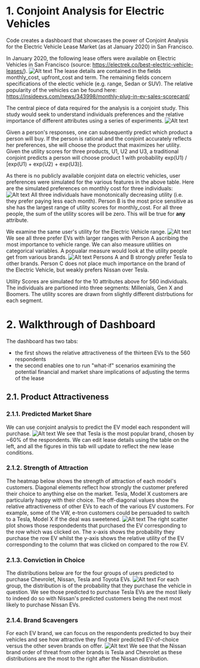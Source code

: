 # 1. Conjoint Analysis for Electric Vehicles
Code creates a dashboard that showcases the power of Conjoint Analysis for the Electric Vehicle Lease Market (as at January 2020) in San Francisco.

In January 2020, the following lease offers were available on Electric Vehicles in San Francisco (source: https://electrek.co/best-electric-vehicle-leases/).
![Alt text](Figures/leases.png?raw=true "Electric Vehicle Leases on Offer")
The lease details are contained in the fields monthly_cost, upfront_cost and term. The remaining fields concern specifications of the electic vehicle (e.g. range, Sedan or SUV). The relative popularity of the vehicles can be found here: https://insideevs.com/news/343998/monthly-plug-in-ev-sales-scorecard/

The central piece of data required for the analysis is a conjoint study. This study would seek to understand individuals preferences and the relative importance of different attributes using a series of experiments. 
![Alt text](https://upload.wikimedia.org/wikipedia/commons/8/89/Ice-cream-experiment-example.png)

Given a person's responses, one can subsequently predict which product a person will buy. If the person is rational and the conjoint accurately reflects her preferences, she will choose the product that maximizes her utility. Given the utility scores for three products, U1, U2 and U3, a traditional conjoint predicts a person will choose product 1 with probability exp(U1) / [exp(U1) + exp(U2) + exp(U3)].

As there is no publicly available conjoint data on electric vehicles, user preferences were simulated for the various features in the above table. Here are the simulated preferences on monthly cost for three individuals:
![Alt text](Figures/costScore.png?raw=true "3 individuals cost prefences")
All three individuals have monotonically decreasing utility (i.e. they prefer paying less each month). Person B is the most price sensitive as she has the largest range of utility scores for monthly_cost. For all three people, the sum of the utility scores will be zero. This will be true for **any** attribute.

We examine the same user's utility for the Electric Vehicle range.
![Alt text](Figures/rangeScore.png?raw=true "3 individuals range prefences")
We see all three prefer EVs with larger ranges with Person A ascribing the most importance to vehicle range. We can also measure utilities on categorical variables. A popualar measure would look at the utility people get from various brands.
![Alt text](Figures/brandScore.png?raw=true "3 individuals brand prefences")
Persons A and B strongly prefer Tesla to other brands. Person C does not place much importance on the brand of the Electric Vehicle, but weakly prefers Nissan over Tesla.

Utility Scores are simulated for the 10 attributes above for 560 individuals. The individuals are partioned into three segments: Millenials, Gen X and Boomers. The utility scores are drawn from slightly different distrbutions for each segment.

# 2. Walkthrough of Dashboard
The dashboard has two tabs:
- the first shows the relative attractiveness of the thirteen EVs to the 560 respondents
- the second enables one to run "what-if" scenarios examining the potential financial and market share implications of adjusting the terms of the lease
## 2.1. Product Attractiveness
### 2.1.1. Predicted Market Share
We can use conjoint analysis to predict the EV model each respondent will purchase.
![Alt text](Figures/MarketShare.png?raw=true "Market Share")
We see that Tesla is the most popular brand, chosen by ~60% of the respondents. We can edit lease details using the table on the left, and all the figures in this tab will update to reflect the new lease conditions.

### 2.1.2. Strength of Attraction
The heatmap below shows the strength of attraction of each model's customers. Diagonal elements reflect how strongly the customer prefered their choice to anything else on the market. Tesla, Model X customers are particularly happy with their choice. The off-diagonal values show the relative attractiveness of other EVs to each of the various EV customers. For example, some of the VW, e-tron customers could be persuaded to switch to a Tesla, Model X if the deal was sweetened.
![Alt text](Figures/StrengthOfAttraction.png?raw=true "Attraction")
The right scatter plot shows those respondedents that purchased the EV corresponding to the row which was clicked on. The x-axis shows the probability they purchase the row EV whilst the y-axis  shows the relative utility of the EV corresponding to the column that was clicked on compared to the row EV.

### 2.1.3. Conviction in Choice
The distributions below are for the four groups of users predicted to purchase Chevrolet, Nissan, Tesla and Toyota EVs. 
![Alt text](Figures/MajorBrands.png?raw=true "Conviction")
For each group, the distribution is of the probability that they purchase the vehicle in question. We see those predicted to purchase Tesla EVs are the most likely to indeed do so with Nissan's predicted customers being the next most likely to purchase Nissan EVs.

### 2.1.4. Brand Scavengers
For each EV brand, we can focus on the respondents predicted to buy their vehicles and see how attractive they find their predicted EV-of-choice versus the other seven brands on offer.
![Alt text](Figures/BrandScavengers.png?raw=true "Brand Scavengers")
We see that the Nissan brand order of threat from other brands is Tesla and Chevrolet as these distributions are the most to the right after the Nissan distribution.
